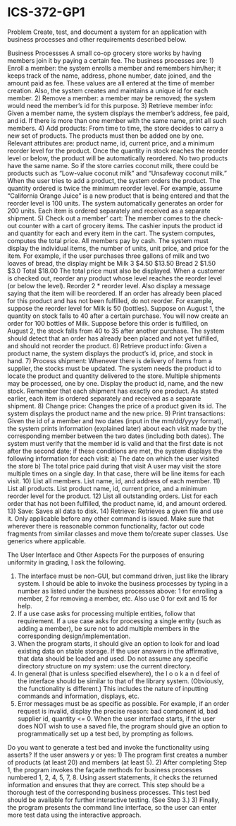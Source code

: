 # ICS-372-GP1
Problem
  Create, test, and document a system for an application with business processes and other
  requirements described below.
 
 Business Processses
  A small co-op grocery store works by having members join it by paying a certain fee. The
  business processes are:
    1) Enroll a member: the system enrolls a member and remembers him/her; it keeps track of the name, address, phone number, date joined, and the amount paid as fee. These values are all entered at the time of member creation. Also, the system creates and maintains a unique id for each member.
    2) Remove a member: a member may be removed; the system would need the member’s id for this purpose.
    3) Retrieve member info: Given a member name, the system displays the member’s address, fee paid, and id. If there is more than one member with the same name, print all such members.
    4) Add products: From time to time, the store decides to carry a new set of products. The products must then be added one by one. Relevant attributes are: product name, id, current price, and a minimum reorder level for the product. Once the quantity in stock reaches the reorder level or below, the product will be automatically reordered. No two products have the same name. So if the store carries coconut milk, there could be products such as “Low-value coconut milk” and “Unsafeway coconut milk.” When the user tries to add a product, the system orders the product. The quantity ordered is twice the minimum reorder level. For example, assume “California Orange Juice” is a new product that is being entered and that the reorder level is 100 units. The system automatically generates an order for 200 units. Each item is ordered separately and received as a separate shipment.
    5) Check out a member’ cart: The member comes to the check-out counter with a cart of grocery items. The cashier inputs the product id and quantity for each and every item in the cart. The system computes, computes the total price. All members pay by cash. The system must display the individual items, the number of units, unit price, and price for the item. For example, if the user purchases three gallons of milk and two loaves of bread, the display might be
    Milk 3 $4.50 $13.50
    Bread 2 $1.50 $3.0
    Total $18.00
    The total price must also be displayed.
When a customer is checked out, reorder any product whose level reaches the reorder level (or below the level). Reorder 2 * reorder level. Also display a message saying that the item will be reordered. If an order has already been placed for this product and has not been fulfilled, do not reorder. For example, suppose the reorder level for Milk is 50 (bottles). Suppose on August 1, the quantity on stock falls to 40 after a certain purchase. You will now create an order for 100 bottles of Milk. Suppose before this order is fulfilled, on August 2, the stock falls from 40 to 35 after another purchase. The system should detect that an order has already been placed and not yet fulfilled, and should not reorder the product.
  6) Retrieve product info: Given a product name, the system displays the product’s id, price, and stock in hand.
  7) Process shipment: Whenever there is delivery of items from a supplier, the stocks must be updated. The system needs the product id to locate the product and quantity delivered to the store. Multiple shipments may be processed, one by one. Display the product id, name, and the new stock. Remember that each shipment has exactly one product. As stated earlier, each item is ordered separately and received as a separate shipment.
  8) Change price: Changes the price of a product given its id. The system displays the product name and the new price.
  9) Print transactions: Given the id of a member and two dates (input in the mm/dd/yyyy format), the system prints information (explained later) about each visit made by the corresponding member between the two dates (including both dates). The system must verify that the member id is valid and that the first date is not after the second date; if these conditions are met, the system displays the following information for each visit:
    a) The date on which the user visited the store
    b) The total price paid during that visit
A user may visit the store multiple times on a single day. In that case, there will be line items for each visit.
  10) List all members. List name, id, and address of each member.
  11) List all products. List product name, id, current price, and a minimum reorder level for the product.
  12) List all outstanding orders. List for each order that has not been fulfilled, the product name, id, and amount ordered.
  13) Save: Saves all data to disk.
  14) Retrieve: Retrieves a given file and use it. Only applicable before any other command is issued.
Make sure that wherever there is reasonable common functionality, factor out code fragments from similar classes and move them to/create super classes. Use generics where applicable.

The User Interface and Other Aspects
  For the purposes of ensuring uniformity in grading, I ask the following.
  1. The interface must be non-GUI, but command driven, just like the library system. I should be able to invoke the business processes by typing in a number as listed under the business processes above: 1 for enrolling a member, 2 for removing a member, etc. Also use 0 for exit and 15 for help.
  2. If a use case asks for processing multiple entities, follow that requirement. If a use case asks for processing a single entity (such as adding a member), be sure not to add multiple members in the corresponding design/implementation.
  3. When the program starts, it should give an option to look for and load existing data on stable storage. If the user answers in the affirmative, that data should be loaded and used. Do not assume any specific directory structure on my system: use the current directory.
  4. In general (that is unless specified elsewhere), the l o o k a n d feel of the interface should be similar to that of the library system. (Obviously, the functionality is different.) This includes the nature of inputting commands and information, displays, etc.
  5. Error messages must be as specific as possible. For example, if an order request is invalid, display the precise reason: bad component id, bad supplier id, quantity <= 0. When the user interface starts, if the user does NOT wish to use a saved file, the program should give an option to programmatically set up a test bed, by prompting as follows.

Do you want to generate a test bed and invoke the functionality using asserts?
  If the user answers y or yes:
    1) The program first creates a number of products (at least 20) and members (at least 5).
    2) After completing Step 1, the program invokes the façade methods for business processes numbered 1, 2, 4, 5, 7, 8. Using assert statements, it checks the returned information and ensures that they are correct. This step should be a thorough test of the corresponding business processes. This test bed should be available for further interactive testing. (See Step 3.)
    3) Finally, the program presents the command line interface, so the user can enter more test data using the interactive approach.
